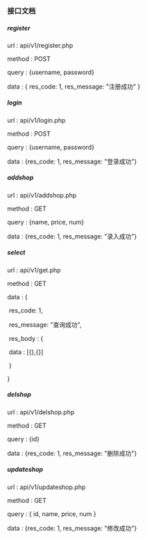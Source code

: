 ### 接口文档

##### register

url : api/v1/register.php

method : POST

query : {username, password}

data : { res_code: 1, res_message: "注册成功" }



##### login

url : api/v1/login.php

method : POST

query : {username, password}

data : {res_code: 1, res_message: "登录成功"}



##### addshop

url : api/v1/addshop.php

method : GET

query : {name, price, num}

data : {res_code: 1, res_message: "录入成功"}



##### select

url : api/v1/get.php

method : GET

data : {

​	res_code: 1, 

​	res_message: "查询成功", 

​	res_body : {

​		data : [{},{}]

​	}

}



##### delshop

url :  api/v1/delshop.php

method : GET

query : {id}

data : {res_code: 1, res_message: "删除成功"}



##### updateshop

url : api/v1/updateshop.php

method : GET

query : { id, name, price, num }

data : {res_code: 1, res_message: "修改成功"}












